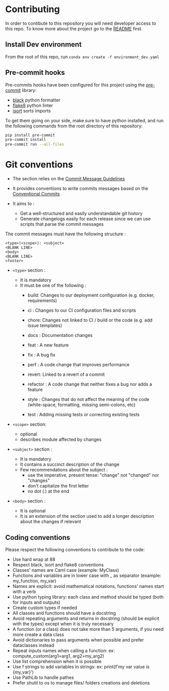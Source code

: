 # Contributing

In order to contibute to this repository you will need developer access to this repo. To know more about the project go to the [README](README.md) first.


## Install Dev environment

From the root of this repo, run
`conda env create -f environment_dev.yaml`

## Pre-commit hooks

Pre-commits hooks have been configured for this project using the [pre-commit](https://pre-commit.com/) library:

- [black](https://github.com/psf/black) python formatter
- [flake8](https://flake8.pycqa.org/en/latest/) python linter
- [isort](https://pypi.org/project/isort/) sorts imports

To get them going on your side, make sure to have python installed, and run the following
commands from the root directory of this repository:

```bash
pip install pre-commit
pre-commit install
pre-commit run --all-files
```

# Git conventions

- The section relies on the [Commit Message Guidelines](https://github.com/angular/angular/blob/master/CONTRIBUTING.md#commit)
- It provides conventions to write commits messages based on the [Conventional Commits](https://www.conventionalcommits.org/en/v1.0.0/)

- It aims to :
    - Get a well-structured and easily understandable git history
    - Generate changelogs easily for each release since we can use scripts that parse the commit messages


The commit messages must have the following structure :

```
<type>(<scope>): <subject>
<BLANK LINE>
<body>
<BLANK LINE>
<footer>
```

- `<type>` section :
    - It is mandatory
    - It must be one of the following :
        - build: Changes to our deployment configuration (e.g. docker, requirements)
        - ci : Changes to our CI configuration files and scripts
        - chore: Changes not linked to CI / build or the code (e.g. add issue templates)
        - docs : Documentation changes
        - feat : A new feature
        - fix : A bug fix
        - perf : A code change that improves performance
        - revert: Linked to a revert of a commit
        - refactor : A code change that neither fixes a bug nor adds a feature

        - style : Changes that do not affect the meaning of the code (white-space, formatting, missing semi-colons, etc)
        - test : Adding missing tests or correcting existing tests

- `<scope>` section:
    - optional
    - describes module affected by changes

- `<subject>` section :
    - It is mandatory
    - It contains a succinct description of the change
    - Few recommendations about the subject :
        - use the imperative, present tense: "change" not "changed" nor "changes"
        - don't capitalize the first letter
        - no dot (.) at the end

- `<body>` section :
    - It is optional
    - It is an extension of the <subject> section used to add a longer description about the changes if relevant

## Coding conventions

Please respect the following conventions to contribute to the code:

- Use hard wrap at 88
- Respect black, isort and flake8 conventions
- Classes' names are Caml case (example: MyClass)
- Functions and variables are in lower case with _ as separator (example: my_function, my_var)
- Names are explicit: avoid mathematical notations, functions' names start with a verb
- Use python typing library: each class and method should be typed (both for inputs and outputs)
- Create custom types if needed
- All classes and functions should have a docstring
- Avoid repeating arguments and returns in docstring (should be explicit with the types) except when it is truly necessary
- A function (or a class) does not take more than 5 arguments, if you need more create a data class
- Avoid dictionaries to pass arguments when possible and prefer dataclasses instead
- Repeat inputs names when calling a function: ex: compute_custom(arg1=arg1, arg2=my_arg2)
- Use list comprehension when it is possible
- Use f strings to add variables in strings: ex: print(f'my var value is {my_var}')
- Use PathLib to handle pathes
- Prefer shutil to os to manage files/ folders creations and deletions

